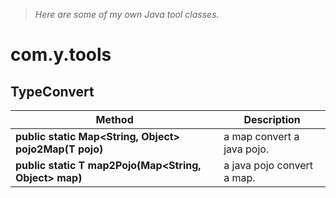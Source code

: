 > *Here are some of my own Java tool classes.*

# com.y.tools

## TypeConvert

Method|Description
----|----
**public static <T> Map<String, Object> pojo2Map(T pojo)**|a map convert a java pojo.
**public static <T> T map2Pojo(Map<String, Object> map)**|a java pojo convert a map.



    
